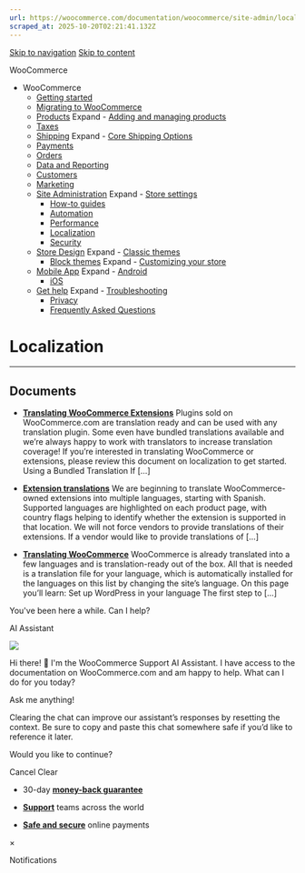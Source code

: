 ```yaml
---
url: https://woocommerce.com/documentation/woocommerce/site-admin/localization
scraped_at: 2025-10-20T02:21:41.132Z
---
```


[Skip to navigation](https://woocommerce.com/documentation/woocommerce/site-admin/localization/#main-navigation) [Skip to content](https://woocommerce.com/documentation/woocommerce/site-admin/localization/#page)

WooCommerce

- WooCommerce
  - [Getting started](https://woocommerce.com/documentation/woocommerce/getting-started/ "Everything you’ll need to get your online store up and running. From installation to managing orders — our guides can help with configuring WooCommerce to work for your business.")
  - [Migrating to WooCommerce](https://woocommerce.com/documentation/woocommerce/migrating-to-woocommerce/ "Ready to switch platforms? Our migration guides help you confidently move your store to WooCommerce. Whether you're just exploring or already planning the transition, you'll find step-by-step resources to get set up, transfer your data, and unlock the flexibility and control that come with owning your store.")
  - [Products](https://woocommerce.com/documentation/woocommerce/core-products/ "Products") Expand    - [Adding and managing products](https://woocommerce.com/document/managing-products/ "Adding and managing products")
  - [Taxes](https://woocommerce.com/documentation/woocommerce/taxes/ "Taxes")
  - [Shipping](https://woocommerce.com/documentation/woocommerce/shipping/ "Shipping") Expand    - [Core Shipping Options](https://woocommerce.com/documentation/woocommerce/shipping/core-shipping-options/ "Core Shipping Options")
  - [Payments](https://woocommerce.com/documentation/woocommerce/payments/ "Payments")
  - [Orders](https://woocommerce.com/documentation/woocommerce/orders/ "Orders")
  - [Data and Reporting](https://woocommerce.com/documentation/woocommerce/data-reporting/ "Data and Reporting")
  - [Customers](https://woocommerce.com/documentation/woocommerce/customers/ "Customers")
  - [Marketing](https://woocommerce.com/documentation/woocommerce/marketing/ "Marketing")
  - [Site Administration](https://woocommerce.com/documentation/woocommerce/site-admin/ "Site Administration") Expand    - [Store settings](https://woocommerce.com/documentation/woocommerce/site-admin/store-settings/ "Store settings")
    - [How-to guides](https://woocommerce.com/documentation/woocommerce/site-admin/how-to/ "Helpful guides for your WooCommerce store.")
    - [Automation](https://woocommerce.com/documentation/woocommerce/site-admin/automation/ "Automation")
    - [Performance](https://woocommerce.com/documentation/woocommerce/site-admin/performance/ "Performance")
    - [Localization](https://woocommerce.com/documentation/woocommerce/site-admin/localization/ "Localization")
    - [Security](https://woocommerce.com/documentation/woocommerce/site-admin/security/ "Security")
  - [Store Design](https://woocommerce.com/documentation/woocommerce/store-design/ "Store Design") Expand    - [Classic themes](https://woocommerce.com/documentation/woocommerce/store-design/classic-themes/ "Classic themes")
    - [Block themes](https://woocommerce.com/documentation/woocommerce/store-design/block-themes-store-editing/ "Store Editing is a new paradigm for managing your store's design. Use this content to learn how the editor (and this system) works.") Expand      - [Customizing your store](https://woocommerce.com/documentation/woocommerce/store-design/block-themes-store-editing/customize-your-store/ "Check these guides for explanations on how to customize the different sections of your WooCommerce store. Note that many of these details only apply when your site is using a block theme.")
  - [Mobile App](https://woocommerce.com/documentation/woocommerce/mobile/ "Mobile App") Expand    - [Android](https://woocommerce.com/documentation/woocommerce/mobile/mobile-android/ "Android")
    - [iOS](https://woocommerce.com/documentation/woocommerce/mobile/mobile-ios/ "iOS")
  - [Get help](https://woocommerce.com/documentation/woocommerce/get-help/ "Get help with WooCommerce and WordPress by checking out our collection of guides, FAQs, and documentation.  Start here: our troubleshooting guide addresses some of the most common issues. You can also get help from your fellow merchants in the WooCommerce support forums.") Expand    - [Troubleshooting](https://woocommerce.com/documentation/woocommerce/get-help/troubleshooting-get-help/ "Not sure where to start? Check out our Troubleshooting Guide to read about common issues and their solutions.")
    - [Privacy](https://woocommerce.com/documentation/woocommerce/get-help/privacy/ "Information about what customer data may be collected and shared when a store uses extensions sold on WooCommerce.com. For information about your privacy when making purchases on WooCommerce.com, visit automattic.com/privacy.")
    - [Frequently Asked Questions](https://woocommerce.com/documentation/woocommerce/get-help/frequently-asked-questions/ "Frequently Asked Questions")

# Localization

* * *

## Documents

- [**Translating WooCommerce Extensions**](https://woocommerce.com/document/translate-woocommerce-extensions/)
Plugins sold on WooCommerce.com are translation ready and can be used with any translation plugin. Some even have bundled translations available and we’re always happy to work with translators to increase translation coverage! If you’re interested in translating WooCommerce or extensions, please review this document on localization to get started. Using a Bundled Translation If \[…\]

- [**Extension translations**](https://woocommerce.com/document/extension-translations/)
We are beginning to translate WooCommerce-owned extensions into multiple languages, starting with Spanish. Supported languages are highlighted on each product page, with country flags helping to identify whether the extension is supported in that location. We will not force vendors to provide translations of their extensions. If a vendor would like to provide translations of \[…\]

- [**Translating WooCommerce**](https://woocommerce.com/document/woocommerce-localization/)
WooCommerce is already translated into a few languages and is translation-ready out of the box. All that is needed is a translation file for your language, which is automatically installed for the languages on this list by changing the site’s language. On this page you’ll learn: Set up WordPress in your language The first step to \[…\]


You've been here a while. Can I help?

AI Assistant

![](https://woocommerce.com/wp-content/themes/woo/images/svg/support-chat-bot-avatar.svg)

Hi there! 👋 I'm the WooCommerce Support AI Assistant. I have access to the documentation on WooCommerce.com and am happy to help. What can I do for you today?

Ask me anything!

Clearing the chat can improve our assistant’s responses by resetting the context. Be sure to copy and paste this chat somewhere safe if you’d like to reference it later.

Would you like to continue?

Cancel
Clear

- 30-day **[money-back guarantee](https://woocommerce.com/refund-policy/)**

- **[Support](https://woocommerce.com/docs/)**
teams across the world

- **[Safe and secure](https://woocommerce.com/products/woopayments/)**
online payments

×

Notifications